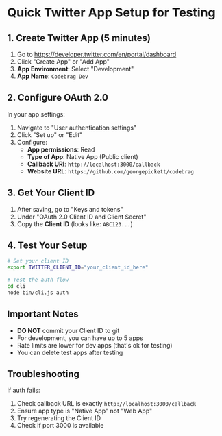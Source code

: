 # Quick Twitter App Setup for Testing

## 1. Create Twitter App (5 minutes)

1. Go to https://developer.twitter.com/en/portal/dashboard
2. Click "Create App" or "Add App"
3. **App Environment**: Select "Development"
4. **App Name**: `Codebrag Dev`

## 2. Configure OAuth 2.0

In your app settings:

1. Navigate to "User authentication settings"
2. Click "Set up" or "Edit"
3. Configure:
   - **App permissions**: Read
   - **Type of App**: Native App (Public client)
   - **Callback URI**: `http://localhost:3000/callback`
   - **Website URL**: `https://github.com/georgepickett/codebrag`

## 3. Get Your Client ID

1. After saving, go to "Keys and tokens"
2. Under "OAuth 2.0 Client ID and Client Secret"
3. Copy the **Client ID** (looks like: `ABC123...`)

## 4. Test Your Setup

```bash
# Set your client ID
export TWITTER_CLIENT_ID="your_client_id_here"

# Test the auth flow
cd cli
node bin/cli.js auth
```

## Important Notes

- **DO NOT** commit your Client ID to git
- For development, you can have up to 5 apps
- Rate limits are lower for dev apps (that's ok for testing)
- You can delete test apps after testing

## Troubleshooting

If auth fails:
1. Check callback URL is exactly `http://localhost:3000/callback`
2. Ensure app type is "Native App" not "Web App"
3. Try regenerating the Client ID
4. Check if port 3000 is available